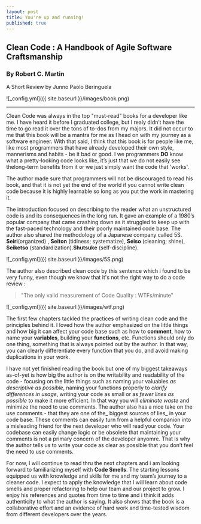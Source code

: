 ```yaml
---
layout: post
title: You're up and running!
published: true
---
```

## Clean Code : A Handbook of Agile Software Craftsmanship
### By Robert C. Martin

A Short Review
by Junno Paolo Beringuela


![_config.yml]({{ site.baseurl }}/images/book.png)

___ 

Clean Code was always in the top "must-read" books for a developer like me. I have heard it before I graduated college, but I realy didn’t have the time to go read it over the tons of to-dos from my majors. It did not occur to me that this book will be a mantra for me as I head on with my journey as a software engineer. With that said, I  think that this book is for people like me, like most programmers that have already developed their own style, mannerisms and habits - be it bad or good. I we programmers **DO** know what a pretty-looking code looks like, it’s just that we do not easily see thelong-term benefits from it or we just simply want the code that 'works'. 


The author made sure that programmers will not be discouraged to read his book, and that it is not yet the end of the world if you cannot write clean code because it is highly learnable so long as you put the work in mastering it.


The introduction focused on describing to the reader what an unstructured code is and its consequences in the long run. It gave an example of a 1980’s popular company that came crashing down as it struggled to keep up with the fast-paced technology and their poorly maintained code base. The author also shared the methodology of a Japanese company called 5S. **Seiri**(organized) , **Seiton** (tidiness; systematize), **Seiso** (cleaning; shine), **Seiketso** (standardization).**Shutsuke** (self-discipline). 

![_config.yml]({{ site.baseurl }}/images/5S.png)
 
The author also described clean code by this sentence which i found to be very funny, even though we know that it's not the right way to do a code review :
> "The only valid measurement of Code Quality : WTFs/minute"

![_config.yml]({{ site.baseurl }}/images/wtf.png)


The first few chapters tackled the practices of writing clean code and the principles behind it. I loved how the author emphasized on the little things and how big it can affect your code base such as how to **comment**, how to name your **variables**, building your **functions**, etc.
Functions should only do one thing, something that is always pointed out by the author. In that way, you can clearly differentiate every function that you do, and avoid making duplications in your work. 
 
 
I have not yet finished reading the book but one of my biggest takeaways as-of-yet is how big the author is on the writability and readability of the code - focusing on the little things such as 
naming your valuables _as descriptive as possible_,
naming your functions properly to _clarify differences in usage_,
writing your code as small or as _fewer lines as possible_ to make it more efficient.
In that way you will _eliminate waste_ and minimize the need to use comments. 
The author also has a nice take on the use comments - that they are one of the_ biggest sources of lies_ in your code base. These comments can easily turn from a helpful companion into a misleading friend for the next developer who will read your code. Your codebase can easily change logic or be obsolete that maintaining your comments is not a primary concern of the developer anyomre. That is why the author tells us to write your code as clear as possible that you don’t feel the need to use comments. 
 
 
For now, I will continue to read thru the next chapters and i am looking forward to familiarizing myself with **Code Smells**. The starting lessons equipped us with knowledge and skills for me and my team’s journey to a cleaner code. I expect to apply the knowledge that I will learn about code smells and proper refactoring to help our team and our project to grow. I enjoy his references and quotes from time to time and i think it adds authenticity to what the author is saying. It also shows that the book is a collaborative effort and an evidence of hard work and time-tested wisdom from different developers over the years.

